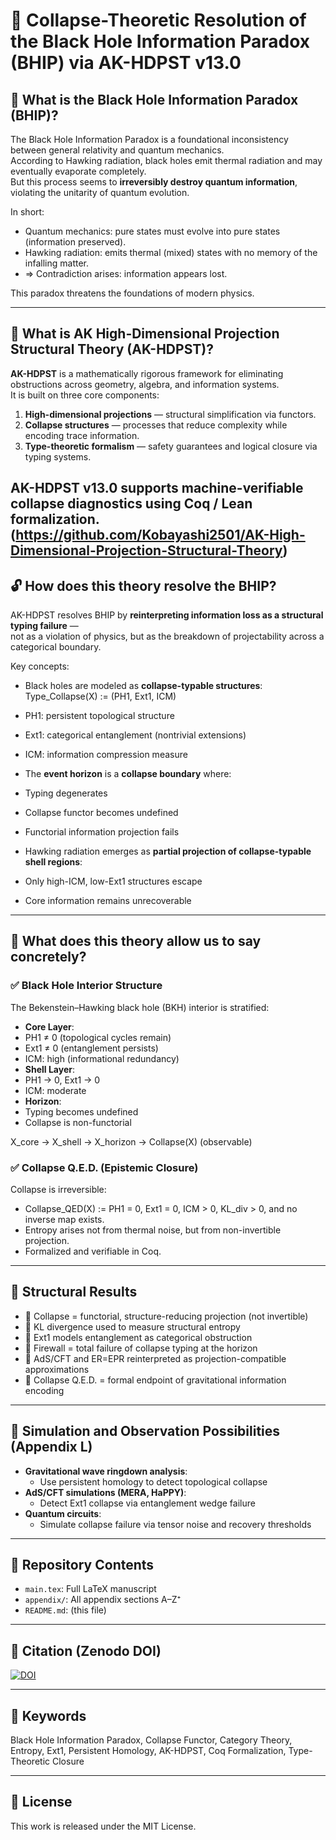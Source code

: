 # 📘 Collapse-Theoretic Resolution of the Black Hole Information Paradox (BHIP) via AK-HDPST v13.0

## 🌌 What is the Black Hole Information Paradox (BHIP)?

The Black Hole Information Paradox is a foundational inconsistency between general relativity and quantum mechanics.  
According to Hawking radiation, black holes emit thermal radiation and may eventually evaporate completely.  
But this process seems to **irreversibly destroy quantum information**, violating the unitarity of quantum evolution.

In short:

- Quantum mechanics: pure states must evolve into pure states (information preserved).
- Hawking radiation: emits thermal (mixed) states with no memory of the infalling matter.
- ⇒ Contradiction arises: information appears lost.

This paradox threatens the foundations of modern physics.

---

## 🧩 What is AK High-Dimensional Projection Structural Theory (AK-HDPST)?

**AK-HDPST** is a mathematically rigorous framework for eliminating obstructions across geometry, algebra, and information systems.  
It is built on three core components:

1. **High-dimensional projections** — structural simplification via functors.
2. **Collapse structures** — processes that reduce complexity while encoding trace information.
3. **Type-theoretic formalism** — safety guarantees and logical closure via typing systems.

AK-HDPST v13.0 supports machine-verifiable collapse diagnostics using **Coq / Lean** formalization.(https://github.com/Kobayashi2501/AK-High-Dimensional-Projection-Structural-Theory)
---

## 🔓 How does this theory resolve the BHIP?

AK-HDPST resolves BHIP by **reinterpreting information loss as a structural typing failure** —  
not as a violation of physics, but as the breakdown of projectability across a categorical boundary.

Key concepts:

- Black holes are modeled as **collapse-typable structures**:
Type_Collapse(X) := (PH1, Ext1, ICM)
- PH1: persistent topological structure
- Ext1: categorical entanglement (nontrivial extensions)
- ICM: information compression measure

- The **event horizon** is a **collapse boundary** where:
- Typing degenerates
- Collapse functor becomes undefined
- Functorial information projection fails

- Hawking radiation emerges as **partial projection of collapse-typable shell regions**:
- Only high-ICM, low-Ext1 structures escape
- Core information remains unrecoverable

---

## 🧠 What does this theory allow us to say concretely?

### ✅ Black Hole Interior Structure

The Bekenstein–Hawking black hole (BKH) interior is stratified:

- **Core Layer**:
- PH1 ≠ 0 (topological cycles remain)
- Ext1 ≠ 0 (entanglement persists)
- ICM: high (informational redundancy)
- **Shell Layer**:
- PH1 → 0, Ext1 → 0
- ICM: moderate
- **Horizon**:
- Typing becomes undefined
- Collapse is non-functorial

X_core → X_shell → X_horizon → Collapse(X) (observable)


### ✅ Collapse Q.E.D. (Epistemic Closure)

Collapse is irreversible:

- Collapse_QED(X) := PH1 = 0, Ext1 = 0, ICM > 0, KL_div > 0, and no inverse map exists.
- Entropy arises not from thermal noise, but from non-invertible projection.
- Formalized and verifiable in Coq.

---

## 🧬 Structural Results

- 🔹 Collapse = functorial, structure-reducing projection (not invertible)
- 🔹 KL divergence used to measure structural entropy
- 🔹 Ext1 models entanglement as categorical obstruction
- 🔹 Firewall = total failure of collapse typing at the horizon
- 🔹 AdS/CFT and ER=EPR reinterpreted as projection-compatible approximations
- 🔹 Collapse Q.E.D. = formal endpoint of gravitational information encoding

---

## 🧪 Simulation and Observation Possibilities (Appendix L)

- **Gravitational wave ringdown analysis**:
  - Use persistent homology to detect topological collapse
- **AdS/CFT simulations (MERA, HaPPY)**:
  - Detect Ext1 collapse via entanglement wedge failure
- **Quantum circuits**:
  - Simulate collapse failure via tensor noise and recovery thresholds

---

## 📂 Repository Contents

- `main.tex`: Full LaTeX manuscript
- `appendix/`: All appendix sections A–Z⁺
- `README.md`: (this file)

---

## 📌 Citation (Zenodo DOI)

[![DOI](https://zenodo.org/badge/DOI/10.5281/zenodo.16063396.svg)](https://doi.org/10.5281/zenodo.16063396)

---

## 🧠 Keywords

Black Hole Information Paradox, Collapse Functor, Category Theory, Entropy, Ext1, Persistent Homology, AK-HDPST, Coq Formalization, Type-Theoretic Closure

---

## 📜 License

This work is released under the MIT License.
